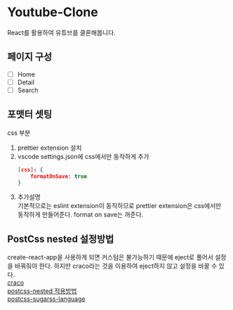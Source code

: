 # Youtube-Clone
React를 활용하여 유튜브를 클론해봅니다.

## 페이지 구성
- [ ] Home
- [ ] Detail
- [ ] Search

## 포맷터 셋팅
css 부분
1. prettier extension 설치
1. vscode settings.json에 css에서만 동작하게 추가
    ```json
    [css]: {
        formatOnSave: true
    }
    ```
1. 추가설명<br>
기본적으로는 eslint extension이 동작하므로 prettier extension은 css에서만 동작하게 만들어준다. format on save는 꺼준다.

## PostCss nested 설정방법
create-react-app을 사용하게 되면 커스텀은 불가능하기 때문에 eject로 풀어서 설정을 바꿔줘야 한다. 하지만 craco라는 것을 이용하여 eject하지 않고 설정을 바꿀 수 있다.<br>
[craco](https://www.npmjs.com/package/@craco/craco)<br>
[postcss-nested 적용방법](https://github.com/gsoft-inc/craco/tree/master/recipes/use-a-post-css-config-file)<br>
[postcss-sugarss-language](https://github.com/velopert/react-tutorial/blob/master/styling/04-postcss.md)